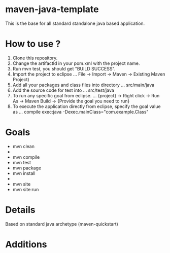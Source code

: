 maven-java-template
===================

This is the base for all standard standalone java based application.

How to use ?
=====================

1. Clone this repository.
2. Change the artifactId in your pom.xml with the project name.
3. Run mvn test, you should get "BUILD SUCCESS".
4. Import the project to eclipse 
... File -> Import -> Maven -> Existing Maven Project)
5. Add all your packages and class files into directory 
...    src/main/java
6. Add the source code for test into 
...    src/test/java
7. To run any specific goal from eclipse. 
...    {project} -> Right click -> Run As -> Maven Build -> {Provide the goal you need to run}
8. To execute the application directly from eclipse, specify the goal value as
...    compile exec:java -Dexec.mainClass="com.example.Class"


Goals
=========
* mvn clean
* 
* mvn compile
* mvn test
* mvn package
* mvn install
* 
* mvn site
* mvn site:run


Details
=========
Based on standard java archetype (maven-quickstart)


Additions
==========
